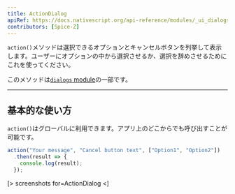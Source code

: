 ```yaml
---
title: ActionDialog
apiRef: https://docs.nativescript.org/api-reference/modules/_ui_dialogs_#action
contributors: [Spice-Z]
---
```


`action()`メソッドは選択できるオプションとキャンセルボタンを列挙して表示します。ユーザーにオプションの中から選択させるか、選択を辞めさせるためにこれを使ってください。 

このメソッドは[`dialogs` module](https://docs.nativescript.org/api-reference/modules/_ui_dialogs_)の一部です。

---

## 基本的な使い方

`action()`はグローバルに利用できます。アプリ上のどこからでも呼び出すことが可能です。

```JavaScript
action("Your message", "Cancel button text", ["Option1", "Option2"])
  .then(result => {
    console.log(result);
  });
```

[> screenshots for=ActionDialog <]
